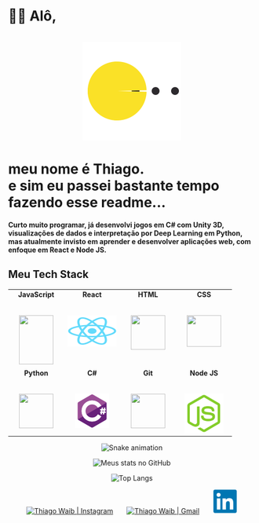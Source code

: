 # 👋🏻 Alô,
<div align="center">
	<br>
	<img src="https://raw.githubusercontent.com/Aniket965/Aniket965/master/pacman.svg?sanitize=true" width="200" height="200">
</div>

# meu nome é Thiago. <br> e sim eu passei bastante tempo fazendo esse readme...
#### Curto muito programar, já desenvolvi jogos em C# com Unity 3D, visualizações de dados e interpretação por Deep Learning em Python, mas atualmente invisto em aprender e desenvolver aplicações web, com enfoque em React e Node JS.

## Meu Tech Stack

<table align="center">
  <tbody>
    <tr valign="top">
      <td width="25%" align="center">
	      <span><strong>JavaScript</strong></span><br><br><br>
        <img height="100px" src="https://upload.wikimedia.org/wikipedia/commons/9/99/Unofficial_JavaScript_logo_2.svg" width=70 height=70>
      </td>
      <td width="25%" align="center">
	      <span><strong>React</strong></span><br><br><br>
        <img height="64px" src="https://github.com/devicons/devicon/blob/master/icons/react/react-original.svg" width=100 height=70>
      </td>
      <td width="25%" align="center">
        <span><strong>HTML</strong></span><br><br><br>
        <img src="https://cdn.svgporn.com/logos/html-5.svg" width=70 height=70>
      </td>
      <td width="25%" align="center">
        <span><strong>CSS</strong></span><br><br><br>
        <img height="64px" src="https://cdn.svgporn.com/logos/css-3.svg" width=70 height=70>
      </td>
     </tr>
    <tr valign="top">
      <td width="25%" align="center">
        <span><strong>Python</strong></span><br><br><br>
        <img width=70 height=70 src="https://camo.githubusercontent.com/888e388801f947dec7c3d843942c277af25fe2b1aed1821542c4e711f210312a/68747470733a2f2f75706c6f61642e77696b696d656469612e6f72672f77696b6970656469612f636f6d6d6f6e732f7468756d622f632f63332f507974686f6e2d6c6f676f2d6e6f746578742e7376672f37363870782d507974686f6e2d6c6f676f2d6e6f746578742e7376672e706e67">
      </td>
      <td width="25%" align="center">
        <span><strong>C#</strong></span><br><br><br>
        <img width=70 height=70 src="https://github.com/devicons/devicon/blob/master/icons/csharp/csharp-original.svg">
      </td>
      <td width="25%" align="center">
        <span><strong>Git</strong></span><br><br><br>
        <img width=70 height=70 src="https://cdn.svgporn.com/logos/git-icon.svg">
      </td>
      <td width="25%" align="center">
        <span><strong>Node JS</strong></span><br><br><br>
        <img width=80 height=80 src="https://github.com/devicons/devicon/blob/master/icons/nodejs/nodejs-original.svg">
      </td>
    </tr>

  </tbody>
</table>

<div align="center">
	
![Snake animation](https://github.com/thiagowaib/thiagowaib/blob/output/github-contribution-grid-snake.svg)

</div>



<div align="center">
	
![Meus stats no GitHub](https://github-readme-stats.vercel.app/api?username=thiagowaib&show_icons=true&theme=radical)
</div><div align="center">
	
![Top Langs](https://github-readme-stats.vercel.app/api/top-langs/?username=thiagowaib&layout=compact&theme=radical)
</div>
				
<div align="center" >
<a href="https://www.instagram.com/thiagowaib/" target=_blank>
<img alt="Thiago Waib | Instagram" width="50px" height=50 src="https://upload.wikimedia.org/wikipedia/commons/a/a5/Instagram_icon.png"></a>
&nbsp
&nbsp
&nbsp
<a href="mailto:thiagowaib@gmail.com" target=_blank>
<img  alt="Thiago Waib | Gmail" width="50px" height=50 src="https://upload.wikimedia.org/wikipedia/commons/7/7e/Gmail_icon_%282020%29.svg"/></a>
&nbsp
&nbsp
&nbsp
<a href="https://www.linkedin.com/in/thiagowaib/" target=_blank>
<img  alt="Thiago Waib | Linkedin" width="50px" height=50 src="https://github.com/devicons/devicon/blob/master/icons/linkedin/linkedin-original.svg"/></a>
</div>

